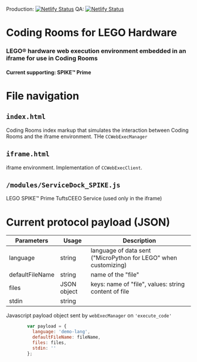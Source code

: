 Production: [![Netlify Status](https://api.netlify.com/api/v1/badges/5c3bd66f-d018-436d-91d6-6271e16acb69/deploy-status)](https://app.netlify.com/sites/tufts-cr-for-lego/deploys) QA: [![Netlify Status](https://api.netlify.com/api/v1/badges/2dd6078f-2ae0-46c6-be77-9b3349283948/deploy-status)](https://app.netlify.com/sites/tufts-cr-for-lego-qa/deploys)

# Coding Rooms for LEGO Hardware

### **LEGO® hardware web execution environment embedded in an iframe for use in Coding Rooms**

#### **Current supporting: SPIKE™ Prime**

# File navigation

## ```index.html```
Coding Rooms index markup that simulates the interaction between Coding Rooms and the iframe environment. THe ```CCWebExecManager```


## ```iframe.html```
iframe environment. Implementation of ```CCWebExecClient```.


## ```/modules/ServiceDock_SPIKE.js```
LEGO SPIKE™ Prime TuftsCEEO Service (used only in the iframe)

# Current protocol payload (JSON) 
|Parameters   	| Usage   	| Description  	|
|---	          |---	      |---	          |
|language       | string    | language of data sent ("MicroPython for LEGO" when customizing)  	   |
|defaultFileName| string  	      |   	name of the "file"             |
|files   	      | JSON object     |  keys: name of "file", values: string content of file  |
|stdin   	      |   string	      |   	          |

Javascript payload object sent by ```webExecManager``` on ```'execute_code'```
```javascript
        var payload = {
          language: 'demo-lang',
          defaultFileName: fileName,
          files: files,
          stdin: ''
        };

```
